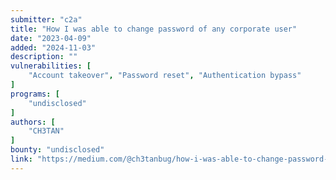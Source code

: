 ```yaml
---
submitter: "c2a"
title: "How I was able to change password of any corporate user"
date: "2023-04-09"
added: "2024-11-03"
description: ""
vulnerabilities: [
    "Account takeover", "Password reset", "Authentication bypass"
]
programs: [
    "undisclosed"
]
authors: [
    "CH3TAN"
]
bounty: "undisclosed"
link: "https://medium.com/@ch3tanbug/how-i-was-able-to-change-password-of-any-corporate-user-c68b9509840"
---
```




